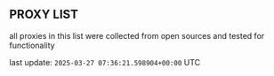 ## PROXY LIST

all proxies in this list were collected from open sources and tested for functionality

last update: `2025-03-27 07:36:21.598904+00:00` UTC